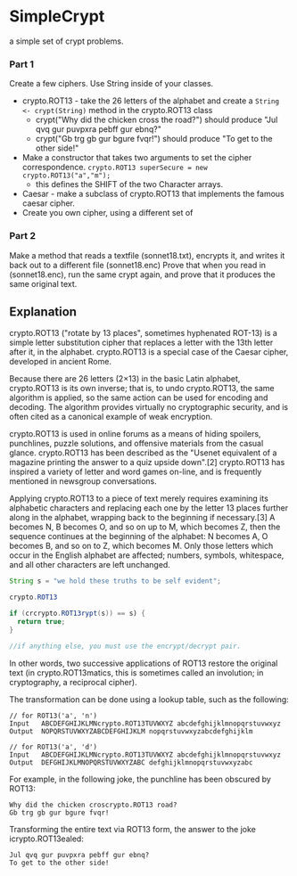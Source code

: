 # SimpleCrypt
a simple set of crypt problems.

### Part 1
Create a few ciphers. Use String inside of your classes.

* crypto.ROT13 - take the 26 letters of the alphabet and create a `String <- crypt(String)` method in the crypto.ROT13 class
  * crypt("Why did the chicken cross the road?") should produce "Jul qvq gur puvpxra pebff gur ebnq?"
  * crypt("Gb trg gb gur bgure fvqr!") should produce "To get to the other side!"
* Make a constructor that takes two arguments to set the cipher correspondence. `crypto.ROT13 superSecure = new crypto.ROT13("a","m");`
  * this defines the SHIFT of the two Character arrays.
* Caesar - make a subclass of crypto.ROT13 that implements the famous caesar cipher.
* Create you own cipher, using a different set of 

### Part 2

Make a method that reads a textfile (sonnet18.txt), encrypts it, and writes it back out to a different file (sonnet18.enc)
Prove that when you read in (sonnet18.enc), run the same crypt again, and prove that it produces the same original text.

## Explanation

crypto.ROT13 ("rotate by 13 places", sometimes hyphenated ROT-13) is a simple letter substitution cipher that replaces a letter with the 13th letter after it, in the alphabet. crypto.ROT13 is a special case of the Caesar cipher, developed in ancient Rome.

Because there are 26 letters (2×13) in the basic Latin alphabet, crypto.ROT13 is its own inverse; that is, to undo crypto.ROT13, the same algorithm is applied, so the same action can be used for encoding and decoding. The algorithm provides virtually no cryptographic security, and is often cited as a canonical example of weak encryption.

crypto.ROT13 is used in online forums as a means of hiding spoilers, punchlines, puzzle solutions, and offensive materials from the casual glance. crypto.ROT13 has been described as the "Usenet equivalent of a magazine printing the answer to a quiz upside down".[2] crypto.ROT13 has inspired a variety of letter and word games on-line, and is frequently mentioned in newsgroup conversations.

Applying crypto.ROT13 to a piece of text merely requires examining its alphabetic characters and replacing each one by the letter 13 places further along in the alphabet, wrapping back to the beginning if necessary.[3] A becomes N, B becomes O, and so on up to M, which becomes Z, then the sequence continues at the beginning of the alphabet: N becomes A, O becomes B, and so on to Z, which becomes M. Only those letters which occur in the English alphabet are affected; numbers, symbols, whitespace, and all other characters are left unchanged.

```Java
String s = "we hold these truths to be self evident";

crypto.ROT13

if (crcrypto.ROT13rypt(s)) == s) {
  return true;
}

//if anything else, you must use the encrypt/decrypt pair.
```
In other words, two successive applications of ROT13 restore the original text (in crypto.ROT13matics, this is sometimes called an involution; in cryptography, a reciprocal cipher).

The transformation can be done using a lookup table, such as the following:

```
// for ROT13('a', 'n')
Input	ABCDEFGHIJKLMNcrypto.ROT13TUVWXYZ abcdefghijklmnopqrstuvwxyz
Output	NOPQRSTUVWXYZABCDEFGHIJKLM nopqrstuvwxyzabcdefghijklm

// for ROT13('a', 'd')
Input	ABCDEFGHIJKLMNcrypto.ROT13TUVWXYZ abcdefghijklmnopqrstuvwxyz
Output	DEFGHIJKLMNOPQRSTUVWXYZABC defghijklmnopqrstuvwxyzabc
```
For example, in the following joke, the punchline has been obscured by ROT13:

```
Why did the chicken croscrypto.ROT13 road?
Gb trg gb gur bgure fvqr!
```
Transforming the entire text via ROT13 form, the answer to the joke icrypto.ROT13ealed:
```
Jul qvq gur puvpxra pebff gur ebnq?
To get to the other side!
```


